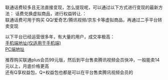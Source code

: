 联通话费较多且无法直接变现，怎么提现呢，可以通过以下方式进行变现的最新方法：
话费兑换虚拟商品，进行权益转让.：   
联通话费可用于购买 QQ/爱奇艺/腾讯视频/京东卡等虚拟商品，再通过二手平台转卖变现  

以下平台已经运营很多年，有大量的用户，成交率极高：  
[手机端地址(仅适用于手机端)](https://quanma51.com/wap/#/register?codeInvi=ioWb)  
[PC端地址](https://quanma51.com/pc/#/register?codeInvi=ioWb) 
  
推荐购买联通plus会员99元版，然后到平台售卖腾讯视频会员快冲，一般能卖14元以上，月底价格更高  
还有Q享权益包，Q+权益包也都是可以在平台售卖腾讯视频会员的

